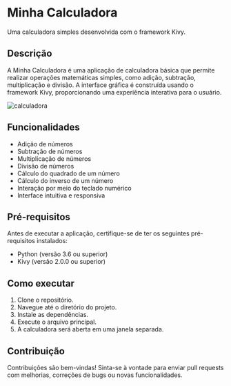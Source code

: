 


# Minha Calculadora

Uma calculadora simples desenvolvida com o framework Kivy.

## Descrição

A Minha Calculadora é uma aplicação de calculadora básica que permite realizar operações matemáticas simples, como adição, subtração, multiplicação e divisão. A interface gráfica é construída usando o framework Kivy, proporcionando uma experiência interativa para o usuário.

![calculadora](https://user-images.githubusercontent.com/68871776/161637375-32b48a2d-4caa-4ac7-b2a8-0f226d84ce0c.JPG)

## Funcionalidades

- Adição de números
- Subtração de números
- Multiplicação de números
- Divisão de números
- Cálculo do quadrado de um número
- Cálculo do inverso de um número
- Interação por meio do teclado numérico
- Interface intuitiva e responsiva

## Pré-requisitos

Antes de executar a aplicação, certifique-se de ter os seguintes pré-requisitos instalados:

- Python (versão 3.6 ou superior)
- Kivy (versão 2.0.0 ou superior)

## Como executar

1. Clone o repositório.
2. Navegue até o diretório do projeto.
3. Instale as dependências.
4. Execute o arquivo principal.
5. A calculadora será aberta em uma janela separada.

## Contribuição

Contribuições são bem-vindas! Sinta-se à vontade para enviar pull requests com melhorias, correções de bugs ou novas funcionalidades.

